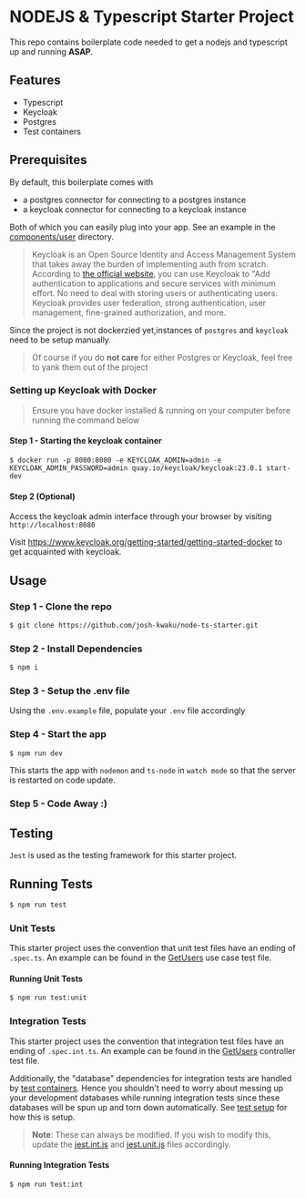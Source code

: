 # **NODEJS & Typescript Starter Project**

This repo contains boilerplate code needed to get a nodejs and typescript up and running **ASAP**.

## Features

- Typescript
- Keycloak
- Postgres
- Test containers

## Prerequisites

By default, this boilerplate comes with

- a postgres connector for connecting to a postgres instance
- a keycloak connector for connecting to a keycloak instance

Both of which you can easily plug into your app. See an example in the [components/user](https://github.com/josh-kwaku/node-ts-starter/tree/main/src/components/user) directory.

> Keycloak is an Open Source Identity and Access Management System that takes away the burden of implementing auth from scratch. According to [the official website](https://www.keycloak.org/), you can use Keycloak to "Add authentication to applications and secure services with minimum effort. No need to deal with storing users or authenticating users. Keycloak provides user federation, strong authentication, user management, fine-grained authorization, and more.

Since the project is not dockerzied yet,instances of `postgres` and `keycloak` need to be setup manually.

> Of course if you do **not care** for either Postgres or Keycloak, feel free to yank them out of the project

### Setting up Keycloak with Docker

> Ensure you have docker installed & running on your computer before running the command below

#### Step 1 - Starting the keycloak container

```
$ docker run -p 8080:8080 -e KEYCLOAK_ADMIN=admin -e KEYCLOAK_ADMIN_PASSWORD=admin quay.io/keycloak/keycloak:23.0.1 start-dev
```

#### Step 2 (Optional)

Access the keycloak admin interface through your browser by visiting `http://localhost:8080`

Visit https://www.keycloak.org/getting-started/getting-started-docker to get acquainted with keycloak.

## Usage

### Step 1 - Clone the repo

```bash
$ git clone https://github.com/josh-kwaku/node-ts-starter.git
```

### Step 2 - Install Dependencies

```bash
$ npm i
```

### Step 3 - Setup the .env file

Using the `.env.example` file, populate your `.env` file accordingly

### Step 4 - Start the app

```bash
$ npm run dev
```

This starts the app with `nodemon` and `ts-node` in `watch mode` so that the server is restarted on code update.

### Step 5 - Code Away :)

## Testing

`Jest` is used as the testing framework for this starter project.

## Running Tests

```bash
$ npm run test
```

### Unit Tests

This starter project uses the convention that unit test files have an ending of `.spec.ts`. An example can be found in the [GetUsers](https://github.com/josh-kwaku/node-ts-starter/blob/main/src/components/user/use-cases/get-users.spec.ts) use case test file.

#### Running Unit Tests

```bash
$ npm run test:unit
```

### Integration Tests

This starter project uses the convention that integration test files have an ending of `.spec.int.ts`. An example can be found in the [GetUsers](https://github.com/josh-kwaku/node-ts-starter/blob/main/src/components/user/entry-points/api/get/all-users.spec.int.ts) controller test file.

Additionally, the "database" dependencies for integration tests are handled by [test containers](https://testcontainers.com/). Hence you shouldn't need to worry about messing up your development databases while running integration tests since these databases will be spun up and torn down automatically. See [test setup](https://github.com/josh-kwaku/node-ts-starter/tree/main/test-setup) for how this is setup.

> **Note**: These can always be modified. If you wish to modify this, update the [jest.int.js](https://github.com/josh-kwaku/node-ts-starter/blob/main/jest.int.js) and [jest.unit.js](https://github.com/josh-kwaku/node-ts-starter/blob/main/jest.unit.js) files accordingly.

#### Running Integration Tests

```bash
$ npm run test:int
```
